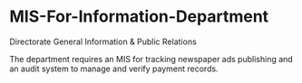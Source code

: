 # MIS-For-Information-Department
Directorate General Information &amp; Public Relations

The department requires an MIS for tracking newspaper ads publishing and an audit system to manage and verify payment records.
